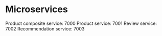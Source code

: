 # Microservices

Product composite service: 7000
Product service: 7001
Review service: 7002
Recommendation service: 7003
